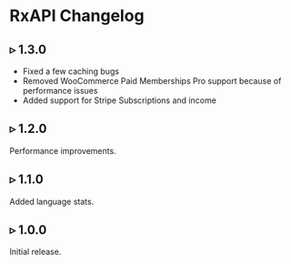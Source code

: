 # RxAPI Changelog

## ▹ 1.3.0

- Fixed a few caching bugs
- Removed WooCommerce Paid Memberships Pro support because of performance issues
- Added support for Stripe Subscriptions and income

## ▹ 1.2.0

Performance improvements.

## ▹ 1.1.0

Added language stats.

## ▹ 1.0.0

Initial release.